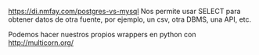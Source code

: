 https://di.nmfay.com/postgres-vs-mysql
Nos permite usar SELECT para obtener datos de otra fuente, por ejemplo, un csv, otra DBMS, una API, etc.

Podemos hacer nuestros propios wrappers en python con http://multicorn.org/
